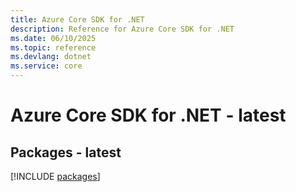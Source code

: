 ```yaml
---
title: Azure Core SDK for .NET
description: Reference for Azure Core SDK for .NET
ms.date: 06/10/2025
ms.topic: reference
ms.devlang: dotnet
ms.service: core
---
```

# Azure Core SDK for .NET - latest
## Packages - latest
[!INCLUDE [packages](core-index.md)]